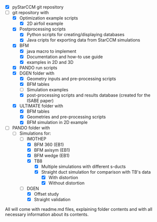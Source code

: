 - [x] pyStarCCM git repository
- [ ] git repository with
	- [x] Optimization example scripts
		- [x] 2D airfoil example
	- [x] Postprocessing scripts
		- [x] Python scripts for creating/displaying databases
		- [x] Java cripts for exporting data from StarCCM simulations
	- [x] BFM 
		- [x] java macro to implement
		- [x] Documentation and how-to use guide
		- [x] examples in 2D and 3D
	- [x] PANDO run scripts
	- [x] DGEN folder with
		- [x] Geometry inputs and pre-processing scripts
		- [x] BFM tables
		- [ ] Simulation examples
		- [x] post-processing scripts and results database (created for the ISABE paper)
	- [x] ULTIMATE folder with
		- [x] BFM tables
		- [x] Geometries and pre-processing scripts
		- [x] BFM simulation in 2D example
- [ ] PANDO folder with
	- [ ] Simulations for:
		- [ ] IMOTHEP
			- [x] BFM 360 (EB1)
			- [x] BFM axisym (EB1)
			- [x] BFM wedge (EB1)
			- [x] TB8
				- [x] Multiple simulations with different s-ducts
				- [x] Straight duct simulation for comparison with TB's data
					- [x] With distortion
					- [x] Without distortion
		- [ ] DGEN
			- [x] Offset study
			- [x] Straight validation

All will come with readme.md files, explaining folder contents and with all necessary information about its contents.